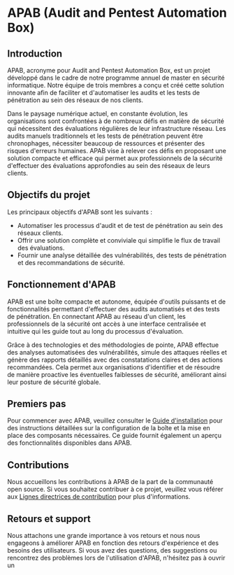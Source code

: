 # APAB (Audit and Pentest Automation Box)

## Introduction
APAB, acronyme pour Audit and Pentest Automation Box, est un projet développé dans le cadre de notre programme annuel de master en sécurité informatique. Notre équipe de trois membres a conçu et créé cette solution innovante afin de faciliter et d'automatiser les audits et les tests de pénétration au sein des réseaux de nos clients.

Dans le paysage numérique actuel, en constante évolution, les organisations sont confrontées à de nombreux défis en matière de sécurité qui nécessitent des évaluations régulières de leur infrastructure réseau. Les audits manuels traditionnels et les tests de pénétration peuvent être chronophages, nécessiter beaucoup de ressources et présenter des risques d'erreurs humaines. APAB vise à relever ces défis en proposant une solution compacte et efficace qui permet aux professionnels de la sécurité d'effectuer des évaluations approfondies au sein des réseaux de leurs clients.

## Objectifs du projet
Les principaux objectifs d'APAB sont les suivants :
- Automatiser les processus d'audit et de test de pénétration au sein des réseaux clients.
- Offrir une solution complète et conviviale qui simplifie le flux de travail des évaluations.
- Fournir une analyse détaillée des vulnérabilités, des tests de pénétration et des recommandations de sécurité.

## Fonctionnement d'APAB
APAB est une boîte compacte et autonome, équipée d'outils puissants et de fonctionnalités permettant d'effectuer des audits automatisés et des tests de pénétration. En connectant APAB au réseau d'un client, les professionnels de la sécurité ont accès à une interface centralisée et intuitive qui les guide tout au long du processus d'évaluation.

Grâce à des technologies et des méthodologies de pointe, APAB effectue des analyses automatisées des vulnérabilités, simule des attaques réelles et génère des rapports détaillés avec des constatations claires et des actions recommandées. Cela permet aux organisations d'identifier et de résoudre de manière proactive les éventuelles faiblesses de sécurité, améliorant ainsi leur posture de sécurité globale.

## Premiers pas
Pour commencer avec APAB, veuillez consulter le [Guide d'installation](lien-vers-le-guide-dinstallation) pour des instructions détaillées sur la configuration de la boîte et la mise en place des composants nécessaires. Ce guide fournit également un aperçu des fonctionnalités disponibles dans APAB.

## Contributions
Nous accueillons les contributions à APAB de la part de la communauté open source. Si vous souhaitez contribuer à ce projet, veuillez vous référer aux [Lignes directrices de contribution](lien-vers-les-lignes-directrices-de-contribution) pour plus d'informations.

## Retours et support
Nous attachons une grande importance à vos retours et nous nous engageons à améliorer APAB en fonction des retours d'expérience et des besoins des utilisateurs. Si vous avez des questions, des suggestions ou rencontrez des problèmes lors de l'utilisation d'APAB, n'hésitez pas à ouvrir un
 

